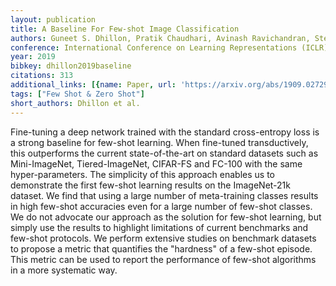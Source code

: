 ```yaml
---
layout: publication
title: A Baseline For Few-shot Image Classification
authors: Guneet S. Dhillon, Pratik Chaudhari, Avinash Ravichandran, Stefano Soatto
conference: International Conference on Learning Representations (ICLR) 2020
year: 2019
bibkey: dhillon2019baseline
citations: 313
additional_links: [{name: Paper, url: 'https://arxiv.org/abs/1909.02729'}]
tags: ["Few Shot & Zero Shot"]
short_authors: Dhillon et al.
---
```

Fine-tuning a deep network trained with the standard cross-entropy loss is a
strong baseline for few-shot learning. When fine-tuned transductively, this
outperforms the current state-of-the-art on standard datasets such as
Mini-ImageNet, Tiered-ImageNet, CIFAR-FS and FC-100 with the same
hyper-parameters. The simplicity of this approach enables us to demonstrate the
first few-shot learning results on the ImageNet-21k dataset. We find that using
a large number of meta-training classes results in high few-shot accuracies
even for a large number of few-shot classes. We do not advocate our approach as
the solution for few-shot learning, but simply use the results to highlight
limitations of current benchmarks and few-shot protocols. We perform extensive
studies on benchmark datasets to propose a metric that quantifies the
"hardness" of a few-shot episode. This metric can be used to report the
performance of few-shot algorithms in a more systematic way.